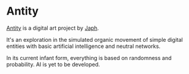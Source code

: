 # Antity

[Antity](http://digitalantfarm.github.io/Antity/) is a digital art project by [Japh](https://twitter.com/Japh).

It's an exploration in the simulated organic movement of simple digital entities with basic artificial intelligence and neutral networks.

In its current infant form, everything is based on randomness and probability. AI is yet to be developed.
